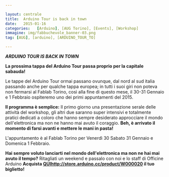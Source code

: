 ```yaml
---

layout: centrale
title:  Arduino Tour is back in town
date:   2015-01-16
categories:   [Arduino], [AUG Torino], [Events], [Workshop]
immagine: img/fabbuchevole_banner-03.png
tag: [AUG], [arduino], [ARDUINO_TOUR_TO]

---
```

***ARDUINO TOUR IS BACK IN TOWN***

**La prossima tappa del Arduino Tour passa proprio per la capitale sabauda!**

Le tappe del Arduino Tour ormai passano ovunque, dal nord al sud italia passando anche per qualche tappa europea; in tutti i suoi giri non poteva non fermarsi al Fablab Torino, così alla fine di questo mese, il 30-31 Gennaio e 1 Febbraio ospiteremo uno dei primi appuntamenti del 2015.

**Il programma è semplice:** Il primo giorno una presentazione serale delle attività del workshop, gli altri due saranno super intensivi e totalmente pratici dedicati a coloro che hanno sempre desiderato approcciare il mondo dell'elettronica ma non ne hanno mai avuto il coraggio. **Beh, è arrivato il momento di farsi avanti e mettere le mani in pasta!**

L'appuntamento è al Fablab Torino per Venerdì 30 Sabato 31 Gennaio e Domenica 1 Febbraio.

**Hai sempre voluto lanciarti nel mondo dell'elettronica ma non ne hai mai avuto il tempo?** Ritagliati un weekend e passalo con noi e lo staff di Officine Arduino
**Acquista [QUI]()http://store.arduino.cc/product/W000020  il tuo biglietto!**
